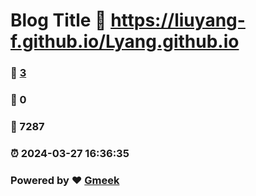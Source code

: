 # Blog Title :link: https://liuyang-f.github.io/Lyang.github.io 
### :page_facing_up: [3](https://liuyang-f.github.io/Lyang.github.io/tag.html) 
### :speech_balloon: 0 
### :hibiscus: 7287 
### :alarm_clock: 2024-03-27 16:36:35 
### Powered by :heart: [Gmeek](https://github.com/Meekdai/Gmeek)
